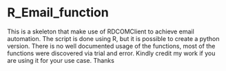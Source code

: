 # R_Email_function

This is a skeleton that make use of RDCOMClient to achieve email automation. The script is done using R, but it is possible to create a python version.
There is no well documented usage of the functions, most of the functions were discovered via trial and error. Kindly credit my work if you are using it for your use case. Thanks
